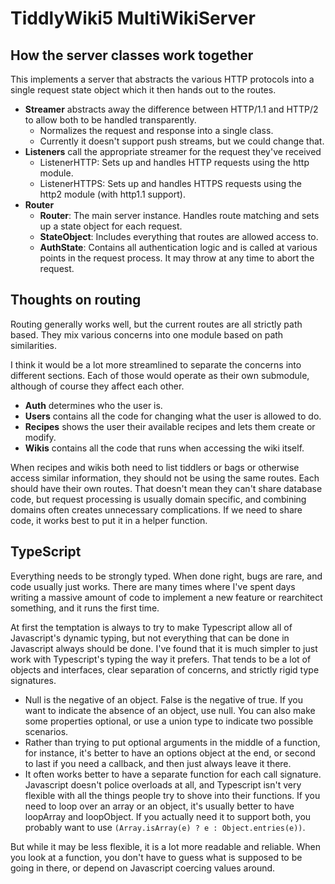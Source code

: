 # TiddlyWiki5 MultiWikiServer

## How the server classes work together

This implements a server that abstracts the various HTTP protocols into a single request state object which it then hands out to the routes.

- **Streamer** abstracts away the difference between HTTP/1.1 and HTTP/2 to allow both to be handled transparently. 
  - Normalizes the request and response into a single class. 
  - Currently it doesn't support push streams, but we could change that.
- **Listeners** call the appropriate streamer for the request they've received
  - ListenerHTTP: Sets up and handles HTTP requests using the http module.
  - ListenerHTTPS: Sets up and handles HTTPS requests using the http2 module (with http1.1 support).
- **Router**
  - **Router**: The main server instance. Handles route matching and sets up a state object for each request.
  - **StateObject**: Includes everything that routes are allowed access to.
  - **AuthState**: Contains all authentication logic and is called at various points in the request process. It may throw at any time to abort the request.

## Thoughts on routing

Routing generally works well, but the current routes are all strictly path based. They mix various concerns into one module based on path similarities. 

I think it would be a lot more streamlined to separate the concerns into different sections. Each of those would operate as their own submodule, although of course they affect each other. 

- **Auth** determines who the user is.
- **Users** contains all the code for changing what the user is allowed to do.
- **Recipes** shows the user their available recipes and lets them create or modify. 
- **Wikis** contains all the code that runs when accessing the wiki itself. 

When recipes and wikis both need to list tiddlers or bags or otherwise access similar information, they should not be using the same routes. Each should have their own routes. That doesn't mean they can't share database code, but request processing is usually domain specific, and combining domains often creates unnecessary complications. If we need to share code, it works best to put it in a helper function. 

## TypeScript

Everything needs to be strongly typed. When done right, bugs are rare, and code usually just works. There are many times where I've spent days writing a massive amount of code to implement a new feature or rearchitect something, and it runs the first time. 

At first the temptation is always to try to make Typescript allow all of Javascript's dynamic typing, but not everything that can be done in Javascript always should be done. I've found that it is much simpler to just work with Typescript's typing the way it prefers. That tends to be a lot of objects and interfaces, clear separation of concerns, and strictly rigid type signatures.

- Null is the negative of an object. False is the negative of true. If you want to indicate the absence of an object, use null. You can also make some properties optional, or use a union type to indicate two possible scenarios.  
- Rather than trying to put optional arguments in the middle of a function, for instance, it's better to have an options object at the end, or second to last if you need a callback, and then just always leave it there. 
- It often works better to have a separate function for each call signature. Javascript doesn't police overloads at all, and Typescript isn't very flexible with all the things people try to shove into their functions. If you need to loop over an array or an object, it's usually better to have loopArray and loopObject. If you actually need it to support both, you probably want to use `(Array.isArray(e) ? e : Object.entries(e))`.

But while it may be less flexible, it is a lot more readable and reliable. When you look at a function, you don't have to guess what is supposed to be going in there, or depend on Javascript coercing values around. 


